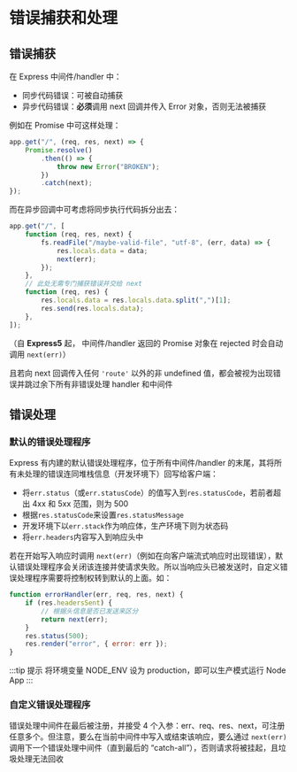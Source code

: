 # 错误捕获和处理

## 错误捕获

在 Express 中间件/handler 中：

- 同步代码错误：可被自动捕获
- 异步代码错误：**必须**调用 next 回调并传入 Error 对象，否则无法被捕获

例如在 Promise 中可这样处理：

```js
app.get("/", (req, res, next) => {
	Promise.resolve()
		.then(() => {
			throw new Error("BROKEN");
		})
		.catch(next);
});
```

而在异步回调中可考虑将同步执行代码拆分出去：

```js
app.get("/", [
	function (req, res, next) {
		fs.readFile("/maybe-valid-file", "utf-8", (err, data) => {
			res.locals.data = data;
			next(err);
		});
	},
	// 此处无需专门捕获错误并交给 next
	function (req, res) {
		res.locals.data = res.locals.data.split(",")[1];
		res.send(res.locals.data);
	},
]);
```

（自 **Express5** 起， 中间件/handler 返回的 Promise 对象在 rejected 时会自动调用 `next(err)`）

且若向 next 回调传入任何 `'route'` 以外的非 undefined 值，都会被视为出现错误并跳过余下所有非错误处理 handler 和中间件

## 错误处理

### 默认的错误处理程序

Express 有内建的默认错误处理程序，位于所有中间件/handler 的末尾，其将所有未处理的错误连同堆栈信息（开发环境下）回写给客户端：

- 将`err.status`（或`err.statusCode`）的值写入到`res.statusCode`，若前者超出 4xx 和 5xx 范围，则为 500
- 根据`res.statusCode`来设置`res.statusMessage`
- 开发环境下以`err.stack`作为响应体，生产环境下则为状态码
- 将`err.headers`内容写入到响应头中

若在开始写入响应时调用 `next(err)`（例如在向客户端流式响应时出现错误），默认错误处理程序会关闭该连接并使请求失败。所以当响应头已被发送时，自定义错误处理程序需要将控制权转到默认的上面。如：

```js
function errorHandler(err, req, res, next) {
	if (res.headersSent) {
		// 根据头信息是否已发送来区分
		return next(err);
	}
	res.status(500);
	res.render("error", { error: err });
}
```

:::tip 提示
将环境变量 NODE_ENV 设为 production，即可以生产模式运行 Node App
:::

### 自定义错误处理程序

错误处理中间件在最后被注册，并接受 4 个入参：err、req、res、next，可注册任意多个。但注意，要么在当前中间件中写入或结束该响应，要么通过 `next(err)` 调用下一个错误处理中间件（直到最后的 “catch-all”），否则请求将被挂起，且垃圾处理无法回收
